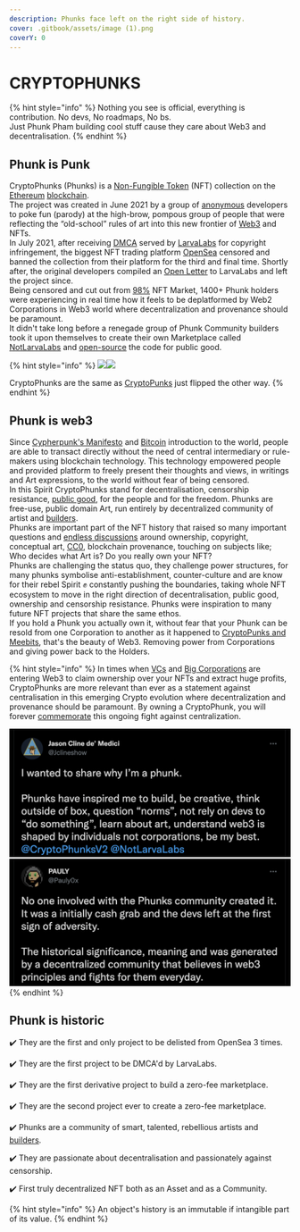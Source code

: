 ```yaml
---
description: Phunks face left on the right side of history.
cover: .gitbook/assets/image (1).png
coverY: 0
---
```


# CRYPTOPHUNKS

{% hint style="info" %}
Nothing you see is official, everything is contribution. No devs, No roadmaps, No bs.\
Just Phunk Pham building cool stuff cause they care about Web3 and decentralisation.
{% endhint %}

## Phunk is Punk

CryptoPhunks (Phunks) is a [Non-Fungible Token](https://en.wikipedia.org/wiki/Non-fungible\_token) (NFT) collection on the [Ethereum](https://en.wikipedia.org/wiki/Ethereum) [blockchain](https://en.wikipedia.org/wiki/Blockchain). \
The project was created in June 2021 by a group of [anonymous](https://twitter.com/CryptoPhunks) developers to poke fun (parody) at the high-brow, pompous group of people that were reflecting the “old-school” rules of art into this new frontier of [Web3](https://en.wikipedia.org/wiki/Web3) and NFTs. \
In July 2021, after receiving [DMCA](https://twitter.com/CryptoPhunks/status/1415001685986922499?s=20\&t=YRRn6i6uXhGV5Cgl\_pJeQA) served by [LarvaLabs](https://larvalabs.com) for copyright infringement, the biggest NFT trading platform [OpenSea](https://opensea.io/assets/0xf07468ead8cf26c752c676e43c814fee9c8cf402/8348) censored and banned the collection from their platform for the third and final time. Shortly after, the original developers compiled an [Open Letter](https://foundation.app/@cryptophunks/foundation/62017) to LarvaLabs and left the project since. \
Being censored and cut out from [98%](https://coinyuppie.com/why-is-opensea-an-absolute-monopolist-in-the-nft-trading-market/#:\~:text=In%20summary%2C%20OpenSea%20is%20currently,field%20of%20NFT%20trading%20market.) NFT Market, 1400+ Phunk holders were experiencing in real time how it feels to be deplatformed by Web2 Corporations in Web3 world where decentralization and provenance should be paramount. \
It didn't take long before a renegade group of Phunk Community builders took it upon themselves to create their own Marketplace called [NotLarvaLabs](nll/notlarvalabs/notlarvalabs.md) and [open-source](resources/open-sourced.md) the code for public good.

{% hint style="info" %}
![](<.gitbook/assets/Phunk\_4156 (1).png>)![](.gitbook/assets/Phunk\_4156.png)

CryptoPhunks are the same as <mark style="color:green;"></mark> [CryptoPunks](https://www.larvalabs.com/cryptopunks) just flipped the other way.
{% endhint %}

## Phunk is web3

Since [Cypherpunk's Manifesto](https://www.activism.net/cypherpunk/manifesto.html) and [Bitcoin](https://satoshi.nakamotoinstitute.org/emails/cryptography/1/) introduction to the world, people are able to transact directly without the need of central intermediary or rule-makers using blockchain technology. This technology empowered people and provided platform to freely present their thoughts and views, in writings and Art expressions, to the world without fear of being censored. \
In this Spirit CryptoPhunks stand for decentralisation, censorship resistance, [public good](https://cryptonews.com/videos/funding-the-commons-funding-public-goods-algorithms-and-mechanisms.htm), for the people and for the freedom. Phunks are free-use, public domain Art, run entirely by decentralized community of artist and [builders](resources/open-sourced.md). \
Phunks are important part of the NFT history that raised so many important questions and [endless discussions](social-media/media/threads.md) around ownership, copyright, conceptual art, [CC0](https://creativecommons.org/publicdomain/zero/1.0/deed.en), blockchain provenance, touching on subjects like; Who decides what Art is? Do you really own your NFT?\
Phunks are challenging the status quo, they challenge power structures, for many phunks symbolise anti-establishment, counter-culture and are know for their rebel Spirit :fist: constantly pushing the boundaries, taking whole NFT ecosystem to move in the right direction of decentralisation, public good, ownership and censorship resistance. Phunks were inspiration to many future NFT projects that share the same ethos.\
If you hold a Phunk you actually own it, without fear that your Phunk can be resold from one Corporation to another as it happened to [CryptoPunks and Meebits](https://twitter.com/yugalabs/status/1502420714527334406?s=20\&t=J5ZZNygm5AQ4XfL58MAxTw), that's the beauty of Web3. Removing power from Corporations and giving power back to the Holders.

{% hint style="info" %}
In times when [VCs](https://www.investopedia.com/terms/v/venturecapitalist.asp) and [Big Corporations](https://www.theverge.com/2022/3/22/22991272/yuga-labs-seed-funding-a16z-bored-ape-yacht-club-bayc-metaverse-other-side) are entering Web3 to claim ownership over your NFTs and extract huge profits, CryptoPhunks are more relevant than ever as a statement against centralisation in this emerging Crypto evolution where decentralization and provenance should be paramount. By owning a CryptoPhunk, you will forever [commemorate](https://phunks.medium.com/the-cryptophunks-manifesto-785c7348e558) this ongoing fight against centralization.

![](<.gitbook/assets/Bildschirmfoto 2022-03-10 um 21.18.54.png>)![](<.gitbook/assets/Bildschirmfoto 2022-03-10 um 21.18.31.png>)
{% endhint %}

## Phunk is historic

✔️ They are the first and only project to be delisted from OpenSea 3 times.&#x20;

✔️ They are the first project to be DMCA'd by LarvaLabs.&#x20;

✔️ They are the first derivative project to build a zero-fee marketplace.

✔️ They are the second project ever to create a zero-fee marketplace.&#x20;

✔️ Phunks are a community of smart, talented, rebellious artists and [builders](resources/open-sourced.md).&#x20;

✔️ They are passionate about decentralisation and passionately against censorship.

✔️  First truly decentralized NFT both as an Asset and as a Community.

{% hint style="info" %}
An object's history is an immutable if intangible part of its value.
{% endhint %}
